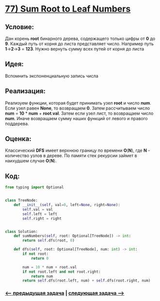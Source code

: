 # [**77) Sum Root to Leaf Numbers**](https://leetcode.com/problems/sum-root-to-leaf-numbers/description/)

## **Условие:**

Дан корень **root** бинарного дерева, содержащего только цифры от **0** до **9**. Каждый путь от корня до листа представляет число. Например путь **1**->**2**->**3** = **123**. Нужно вернуть сумму всех путей от корня до листа

## **Идея:**

Вспомнить экспоненциальную запись числа

## **Реализация:**

Реализуем функции, которая будет принимать узел **root** и число **num**. Если узел равен **None**, то возвращаем **0**. Затем рассчитываем число **num** = **10** * **num** + **root**.**val**. Затем если узел лист, то возвращаем число **num**. Иначе возвращаем сумму наших функций от левого и правого поддерева.



## **Оценка:**

Классический **DFS** имеет верхнюю границу по времени **O**(**N**), где **N** - количество узлов в дереве. По памяти стек рекурсии займет в наихудшем случае **O**(**N**).

## Код:
```python
from typing import Optional


class TreeNode:
    def __init__(self, val=0, left=None, right=None):
        self.val = val
        self.left = left
        self.right = right


class Solution:
    def sumNumbers(self, root: Optional[TreeNode]) -> int:
        return self.dfs(root, 0)

    def dfs(self, root: Optional[TreeNode], num: int) -> int:
        if not root:
            return 0

        num = 10 * num + root.val
        if not root.left and not root.right:
            return num
        return self.dfs(root.left, num) + self.dfs(root.right, num)

```

### [<-- предыдущая задача](https://github.com/TAskMAster339/PythonAlgorithms/tree/main/76.Path%20Sum) | [следующая задача -->](https://github.com/TAskMAster339/PythonAlgorithms/tree/main/78.Binary%20Tree%20Maximum%20Path%20Sum)
